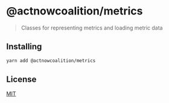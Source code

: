 # @actnowcoalition/metrics

> Classes for representing metrics and loading metric data

## Installing

```sh
yarn add @actnowcoalition/metrics
```

## License

[MIT](./LICENSE)
